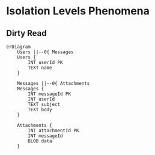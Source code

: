 # Isolation Levels Phenomena

## Dirty Read

```mermaid
erDiagram
    Users ||--0{ Messages
    Users {
        INT userId PK
        TEXT name
    }

    Messages ||--0{ Attachments
    Messages {
        INT messageId PK
        INT userId
        TEXT subject
        TEXT body
    }

    Attachments {
        INT attachmentId PK
        INT messageId
        BLOB data
    }
```